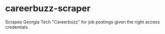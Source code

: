 # careerbuzz-scraper
Scrapes Georgia Tech "Careerbuzz" for job postings given the right access credentials
